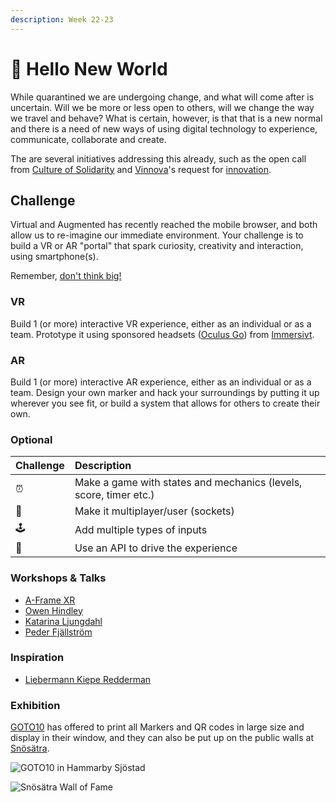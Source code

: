 ```yaml
---
description: Week 22-23
---
```


# 🥇 Hello New World

While quarantined we are undergoing change, and what will come after is uncertain. Will we be more or less open to others, will we change the way we travel and behave? What is certain, however, is that that is a new normal and there is a need of new ways of using digital technology to experience, communicate, collaborate and create.

The are several initiatives addressing this already, such as the open call from [Culture of Solidarity](https://www.culturalfoundation.eu/culture-of-solidarity) and [Vinnova](https://www.vinnova.se/)'s request for [innovation](https://www.vinnova.se/e/innovationer-i-krisens-spar/2020).

## Challenge

Virtual and Augmented has recently reached the mobile browser, and both allow us to re-imagine our immediate environment. Your challenge is to build a VR or AR "portal" that spark curiosity, creativity and interaction, using smartphone\(s\). 

Remember, [don't think big!](https://blog.prototypr.io/dont-think-big-5ca8e7dd8b3d#.fcx0aw7el)

### VR

Build 1 \(or more\) interactive VR experience, either as an individual or as a team. Prototype it using sponsored headsets \([Oculus Go](https://www.oculus.com/go)\) from [Immersivt](https://www.immersivt.se/).

### AR

Build 1 \(or more\) interactive AR experience, either as an individual or as a team. Design your own marker and hack your surroundings by putting it up wherever you see fit, or build a system that allows for others to create their own.

### Optional

| Challenge | Description |
| :--- | :--- |
| ⏰ | Make a game with states and mechanics \(levels, score, timer etc.\) |
| 🤼 | Make it multiplayer/user \(sockets\) |
| 🕹️ | Add multiple types of inputs |
| 💾 | Use an API to drive the experience |

### Workshops & Talks

* [A-Frame XR](https://www.exploring.technology/learn/aframe)
* [Owen Hindley](../team.md#owen-hindley)
* [Katarina Ljungdahl](../team.md#katarina-ljungdahl)
* [Peder Fjällström](../team.md#peder-fjaellstroem)

### Inspiration

* [Liebermann Kiepe Redderman](https://liebermannkiepereddemann.de/)

### Exhibition

[GOTO10](https://www.goto10.se/) has offered to print all Markers and QR codes in large size and display in their window, and they can also be put up on the public walls at [Snösätra](https://www.visitstockholm.com/sv/se--gora/sevardheter/snosatra-graffiti-wall-of-fame/).

![GOTO10 in Hammarby Sj&#xF6;stad](https://tengbom.se/app/uploads/2019/01/iis_312-2560x1440.jpg)

![Sn&#xF6;s&#xE4;tra Wall of Fame](../.gitbook/assets/snosatra.png)

